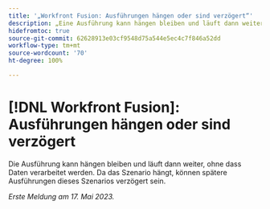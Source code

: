 ```yaml
---
title: '„Workfront Fusion: Ausführungen hängen oder sind verzögert“'
description: „Eine Ausführung kann hängen bleiben und läuft dann weiter, ohne dass Daten verarbeitet werden. Da das Szenario hängt, können spätere Ausführungen dieses Szenarios verzögert sein.“
hidefromtoc: true
source-git-commit: 62628913e03cf9548d75a544e5ec4c7f846a52dd
workflow-type: tm+mt
source-wordcount: '70'
ht-degree: 100%

---
```



# [!DNL Workfront Fusion]: Ausführungen hängen oder sind verzögert

Die Ausführung kann hängen bleiben und läuft dann weiter, ohne dass Daten verarbeitet werden. Da das Szenario hängt, können spätere Ausführungen dieses Szenarios verzögert sein.

_Erste Meldung am 17. Mai 2023._

